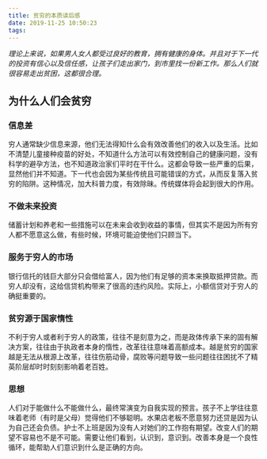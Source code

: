 ```yaml
---
title: 贫穷的本质读后感
date: 2019-11-25 10:50:23
tags:
---
```

_理论上来说，如果男人女人都受过良好的教育，拥有健康的身体。并且对于下一代的投资有信心以及信任感，让孩子们走出家门，到市里找一份新工作。那么人们就很容易走出贫困，这都很合理。_

## 为什么人们会贫穷

### 信息差
穷人通常缺少信息来源，他们无法得知什么会有效改善他们的收入以及生活。比如不清楚儿童接种疫苗的好处，不知道什么方法可以有效控制自己的健康问题，没有科学的避孕方法，也不知道政治家们平时在干什么。这都会导致一些严重的后果，显然他们并不知道。下一代也会因为某些传统且可能错误的方式，从而反复落入贫穷的陷阱。这种情况，加大科普力度，有效除昧。传统媒体将会起到很大的作用。

### 不做未来投资
储蓄计划和养老和一些措施可以在未来会收到收益的事情，但其实不是因为所有穷人都不愿意这么做，有些时候，环境可能迫使他们只顾当下。

### 服务于穷人的市场
银行信托的钱巨大部分只会借给富人，因为他们有足够的资本来换取抵押贷款。而穷人却没有，这给信贷机构带来了很高的违约风险。实际上，小额信贷对于穷人的确挺重要的。

### 贫穷源于国家惰性
不利于穷人或者利于穷人的政策，往往不是刻意为之，而是政体传承下来的固有解决方案，往往由于执政者本身的惰性，改革往往意味着高额成本。越是贫穷的国家越是无法从根源上改革，往往伤筋动骨，腐败等问题导致一些问题往往困扰不了精英阶层却时时刻刻影响着老百姓。

### 思想
人们对于能做什么不能做什么，最终常演变为自我实现的预言。孩子不上学往往意味着老师（有时是父母）觉得他们不够聪明。水果店老板不愿意努力还贷是因为认为自己还会负债。护士不上班是因为没有人对她们的工作抱有期望。改变人们的期望不容易也不是不可能。需要让他们看到，认识到，意识到。改善本身是一个良性循环，能帮助人们意识到什么是正确的方向。